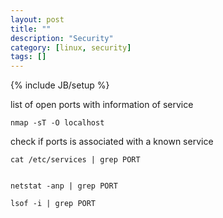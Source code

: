 ```yaml
---
layout: post
title: ""
description: "Security"
category: [linux, security]
tags: []
---
```

{% include JB/setup %}


list of open ports with information of service

    nmap -sT -O localhost

check if ports is associated with a known service

    cat /etc/services | grep PORT


    netstat -anp | grep PORT

    lsof -i | grep PORT

